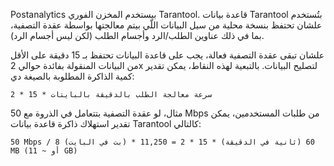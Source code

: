 Postanalytics بيستخدم المخزن الفوري Tarantool. قاعدة بيانات Tarantool بتُستخدم علشان تحتفظ بنسخة محلية من سيل البيانات اللّي بيتم معالجتها بواسطة عقدة التصفية، بما في ذلك عناوين الطلب/الرد وأجسام الطلب (لكن ليس أجسام الرد).

علشان تبقى عقدة التصفية فعالة، يجب على قاعدة البيانات تحتفظ بـ 15 دقيقة على الأقل من البيانات المنقولة بفائدة حوالي 2x لتصليح البيانات. بالتبعية لهذه النقاط، يمكن تقدير كمية الذاكرة المطلوبة بالصيغة دي:

```
سرعة معالجة الطلب بالدقيقة بالبايتات * 15 * 2
```

مثال، لو عقدة التصفية بتتعامل في الذروة مع 50 Mbps من طلبات المستخدمين، يمكن تقدير استهلاك ذاكرة قاعدة بيانات Tarantool كالتالي:

```
50 Mbps / 8 (بت في البايت) * 60 (ثانية في الدقيقة) * 15 * 2 = 11,250 MB (أو ~ 11 GB)
```